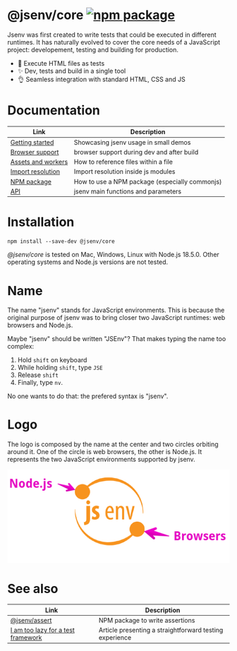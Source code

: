 # @jsenv/core [![npm package](https://img.shields.io/npm/v/@jsenv/core.svg?logo=npm&label=package)](https://www.npmjs.com/package/@jsenv/core)

Jsenv was first created to write tests that could be executed in different runtimes.
It has naturally evolved to cover the core needs of a JavaScript project: developement, testing and building for production.

- :exploding_head: Execute HTML files as tests
- :sparkles: Dev, tests and build in a single tool
- :ok_hand: Seamless integration with standard HTML, CSS and JS

# Documentation

| Link                                                                               | Description                                    |
| ---------------------------------------------------------------------------------- | ---------------------------------------------- |
| [Getting started](https://github.com/jsenv/jsenv-core/wiki//Getting-started)       | Showcasing jsenv usage in small demos          |
| [Browser support](https://github.com/jsenv/jsenv-core/wiki//Browser-support)       | browser support during dev and after build     |
| [Assets and workers](https://github.com/jsenv/jsenv-core/wiki//Assets-and-workers) | How to reference files within a file           |
| [Import resolution](https://github.com/jsenv/jsenv-core/wiki/Import-resolution)    | Import resolution inside js modules            |
| [NPM package](https://github.com/jsenv/jsenv-core/wiki/NPM-package)                | How to use a NPM package (especially commonjs) |
| [API](https://github.com/jsenv/jsenv-core/wiki/API)                                | jsenv main functions and parameters            |

# Installation

```console
npm install --save-dev @jsenv/core
```

_@jsenv/core_ is tested on Mac, Windows, Linux with Node.js 18.5.0. Other operating systems and Node.js versions are not tested.

# Name

The name "jsenv" stands for JavaScript environments. This is because the original purpose of jsenv was to bring closer two JavaScript runtimes: web browsers and Node.js.

Maybe "jsenv" should be written "JSEnv"? That makes typing the name too complex:

1. Hold `shift` on keyboard
2. While holding `shift`, type `JSE`
3. Release `shift`
4. Finally, type `nv`.

No one wants to do that: the prefered syntax is "jsenv".

# Logo

The logo is composed by the name at the center and two circles orbiting around it. One of the circle is web browsers, the other is Node.js. It represents the two JavaScript environments supported by jsenv.

![jsenv logo with legend](./docs/jsenv_logo_legend.png)

# See also

| Link                                                                                              | Description                                             |
| ------------------------------------------------------------------------------------------------- | ------------------------------------------------------- |
| [@jsenv/assert](./packages/assert)                                                                | NPM package to write assertions                         |
| [I am too lazy for a test framework](https://dev.to/dmail/i-am-too-lazy-for-a-test-framework-92f) | Article presenting a straightforward testing experience |
